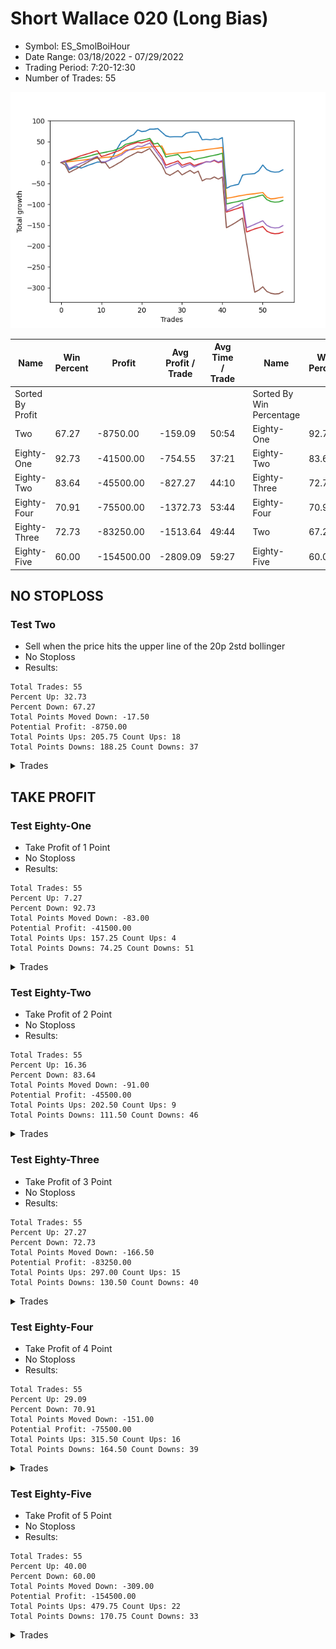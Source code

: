 # Short Wallace 020 (Long Bias)
- Symbol: ES_SmolBoiHour
- Date Range: 03/18/2022 - 07/29/2022
- Trading Period: 7:20-12:30
- Number of Trades: 55

![Plot](ShortWallace020ES_SmolBoiHour(LongBias).png)

| Name | Win Percent | Profit | Avg Profit / Trade | Avg Time / Trade |      | Name | Win Percent | Profit | Avg Profit / Trade | Avg Time / Trade |
| ---- | ----------- | ------ | ------------------ | ---------------- | ---- | ---- | ----------- | ------ | ------------------ | ---------------- |
| Sorted By <br> Profit | | | | | | Sorted By <br> Win Percentage ||||
| Two | 67.27 | -8750.00 | -159.09 | 50:54 |     | Eighty-One | 92.73 | -41500.00 | -754.55 | 37:21 |
| Eighty-One | 92.73 | -41500.00 | -754.55 | 37:21 |     | Eighty-Two | 83.64 | -45500.00 | -827.27 | 44:10 |
| Eighty-Two | 83.64 | -45500.00 | -827.27 | 44:10 |     | Eighty-Three | 72.73 | -83250.00 | -1513.64 | 49:44 |
| Eighty-Four | 70.91 | -75500.00 | -1372.73 | 53:44 |     | Eighty-Four | 70.91 | -75500.00 | -1372.73 | 53:44 |
| Eighty-Three | 72.73 | -83250.00 | -1513.64 | 49:44 |     | Two | 67.27 | -8750.00 | -159.09 | 50:54 |
| Eighty-Five | 60.00 | -154500.00 | -2809.09 | 59:27 |     | Eighty-Five | 60.00 | -154500.00 | -2809.09 | 59:27 |

## NO STOPLOSS

### Test Two
* Sell when the price hits the upper line of the 20p 2std bollinger
* No Stoploss
* Results:
```
Total Trades: 55
Percent Up: 32.73
Percent Down: 67.27
Total Points Moved Down: -17.50
Potential Profit: -8750.00
Total Points Ups: 205.75 Count Ups: 18
Total Points Downs: 188.25 Count Downs: 37
```

<details><summary>Trades</summary>

<code>In: 2022-03-18 10:59:00		Out: 2022-03-18 10:59:10		Total Position Time: 00:10		Total Move Down: 0.75		Total to Date: 0.75</code> <br />
<code>In: 2022-03-18 11:42:00		Out: 2022-03-18 12:41:55		Total Position Time: 59:55		Total Move Down: -18.50		Total to Date: -17.75</code> <br />
<code>In: 2022-03-21 08:59:00		Out: 2022-03-21 09:05:45		Total Position Time: 06:45		Total Move Down: 5.25		Total to Date: -12.50</code> <br />
<code>In: 2022-03-22 10:10:00		Out: 2022-03-22 10:20:20		Total Position Time: 10:20		Total Move Down: 2.50		Total to Date: -10.00</code> <br />
<code>In: 2022-03-25 07:26:00		Out: 2022-03-25 07:54:10		Total Position Time: 28:10		Total Move Down: -3.50		Total to Date: -13.50</code> <br />
<code>In: 2022-04-04 11:01:00		Out: 2022-04-04 11:07:15		Total Position Time: 06:15		Total Move Down: 4.00		Total to Date: -9.50</code> <br />
<code>In: 2022-04-08 09:06:00		Out: 2022-04-08 09:12:40		Total Position Time: 06:40		Total Move Down: 3.75		Total to Date: -5.75</code> <br />
<code>In: 2022-04-08 09:12:00		Out: 2022-04-08 09:12:40		Total Position Time: 00:40		Total Move Down: 3.00		Total to Date: -2.75</code> <br />
<code>In: 2022-04-13 10:25:00		Out: 2022-04-13 10:26:55		Total Position Time: 01:55		Total Move Down: 3.75		Total to Date: 1.00</code> <br />
<code>In: 2022-04-13 11:46:00		Out: 2022-04-13 12:01:40		Total Position Time: 15:40		Total Move Down: -0.00		Total to Date: 1.00</code> <br />
<code>In: 2022-04-19 08:31:00		Out: 2022-04-19 09:01:25		Total Position Time: 30:25		Total Move Down: 0.50		Total to Date: 1.50</code> <br />
<code>In: 2022-04-28 11:13:00		Out: 2022-04-28 11:15:40		Total Position Time: 02:40		Total Move Down: 3.75		Total to Date: 5.25</code> <br />
<code>In: 2022-04-28 12:26:00		Out: 2022-04-28 12:33:50		Total Position Time: 07:50		Total Move Down: 11.75		Total to Date: 17.00</code> <br />
<code>In: 2022-05-04 11:03:00		Out: 2022-05-04 11:07:40		Total Position Time: 04:40		Total Move Down: 17.25		Total to Date: 34.25</code> <br />
<code>In: 2022-05-04 11:07:00		Out: 2022-05-04 11:07:40		Total Position Time: 00:40		Total Move Down: 16.00		Total to Date: 50.25</code> <br />
<code>In: 2022-05-06 09:37:00		Out: 2022-05-06 09:51:50		Total Position Time: 14:50		Total Move Down: 3.50		Total to Date: 53.75</code> <br />
<code>In: 2022-05-16 09:05:00		Out: 2022-05-16 09:11:35		Total Position Time: 06:35		Total Move Down: 8.00		Total to Date: 61.75</code> <br />
<code>In: 2022-05-17 09:48:00		Out: 2022-05-17 10:01:10		Total Position Time: 13:10		Total Move Down: 5.00		Total to Date: 66.75</code> <br />
<code>In: 2022-05-17 11:11:00		Out: 2022-05-17 11:13:15		Total Position Time: 02:15		Total Move Down: 11.25		Total to Date: 78.00</code> <br />
<code>In: 2022-05-23 11:01:00		Out: 2022-05-23 11:29:05		Total Position Time: 28:05		Total Move Down: -4.00		Total to Date: 74.00</code> <br />
<code>In: 2022-05-26 08:06:00		Out: 2022-05-26 08:26:30		Total Position Time: 20:30		Total Move Down: 1.00		Total to Date: 75.00</code> <br />
<code>In: 2022-05-26 11:26:00		Out: 2022-05-26 11:33:15		Total Position Time: 07:15		Total Move Down: 4.75		Total to Date: 79.75</code> <br />
<code>In: 2022-05-27 11:18:00		Out: 2022-05-27 11:42:00		Total Position Time: 24:00		Total Move Down: -0.00		Total to Date: 79.75</code> <br />
<code>In: 2022-05-27 11:40:00		Out: 2022-05-27 11:42:00		Total Position Time: 02:00		Total Move Down: 1.25		Total to Date: 81.00</code> <br />
<code>In: 2022-05-27 11:54:00		Out: 2022-05-27 12:36:55		Total Position Time: 42:55		Total Move Down: -8.75		Total to Date: 72.25</code> <br />
<code>In: 2022-06-02 08:06:00		Out: 2022-06-02 08:30:55		Total Position Time: 24:55		Total Move Down: -8.50		Total to Date: 63.75</code> <br />
<code>In: 2022-06-02 10:52:00		Out: 2022-06-02 11:25:40		Total Position Time: 33:40		Total Move Down: -2.50		Total to Date: 61.25</code> <br />
<code>In: 2022-06-02 11:08:00		Out: 2022-06-02 11:25:40		Total Position Time: 17:40		Total Move Down: 0.50		Total to Date: 61.75</code> <br />
<code>In: 2022-06-02 11:50:00		Out: 2022-06-02 11:50:10		Total Position Time: 00:10		Total Move Down: -0.00		Total to Date: 61.75</code> <br />
<code>In: 2022-06-02 12:27:00		Out: 2022-06-02 12:27:10		Total Position Time: 00:10		Total Move Down: -0.25		Total to Date: 61.50</code> <br />
<code>In: 2022-06-22 08:35:00		Out: 2022-06-22 08:43:55		Total Position Time: 08:55		Total Move Down: 8.25		Total to Date: 69.75</code> <br />
<code>In: 2022-06-24 10:05:00		Out: 2022-06-24 10:19:55		Total Position Time: 14:55		Total Move Down: 2.50		Total to Date: 72.25</code> <br />
<code>In: 2022-06-24 12:18:00		Out: 2022-06-24 12:34:25		Total Position Time: 16:25		Total Move Down: 0.50		Total to Date: 72.75</code> <br />
<code>In: 2022-06-30 08:30:00		Out: 2022-06-30 09:06:15		Total Position Time: 36:15		Total Move Down: -0.50		Total to Date: 72.25</code> <br />
<code>In: 2022-07-05 11:06:00		Out: 2022-07-05 12:01:15		Total Position Time: 55:15		Total Move Down: -18.00		Total to Date: 54.25</code> <br />
<code>In: 2022-07-07 07:56:00		Out: 2022-07-07 08:21:00		Total Position Time: 25:00		Total Move Down: 1.25		Total to Date: 55.50</code> <br />
<code>In: 2022-07-07 09:08:00		Out: 2022-07-07 09:48:20		Total Position Time: 40:20		Total Move Down: -1.25		Total to Date: 54.25</code> <br />
<code>In: 2022-07-07 09:37:00		Out: 2022-07-07 09:48:20		Total Position Time: 11:20		Total Move Down: 2.00		Total to Date: 56.25</code> <br />
<code>In: 2022-07-07 11:05:00		Out: 2022-07-07 11:35:00		Total Position Time: 30:00		Total Move Down: -1.25		Total to Date: 55.00</code> <br />
<code>In: 2022-07-07 12:18:00		Out: 2022-07-07 12:28:30		Total Position Time: 10:30		Total Move Down: 4.50		Total to Date: 59.50</code> <br />
<code>In: 2022-07-14 11:08:00		Out: 2022-07-18 09:18:00		Total Position Time: 1330:00		Total Move Down: -121.50		Total to Date: -62.00</code> <br />
<code>In: 2022-07-27 08:05:00		Out: 2022-07-27 11:07:00		Total Position Time: 182:00		Total Move Down: 5.25		Total to Date: -56.75</code> <br />
<code>In: 2022-07-27 09:00:00		Out: 2022-07-27 09:48:00		Total Position Time: 48:00		Total Move Down: 2.50		Total to Date: -54.25</code> <br />
<code>In: 2022-07-27 09:28:00		Out: 2022-07-27 09:41:00		Total Position Time: 13:00		Total Move Down: 2.00		Total to Date: -52.25</code> <br />
<code>In: 2022-07-27 12:31:00		Out: 2022-07-27 13:08:00		Total Position Time: 37:00		Total Move Down: 22.00		Total to Date: -30.25</code> <br />
<code>In: 2022-07-28 11:51:00		Out: 2022-07-28 12:39:00		Total Position Time: 48:00		Total Move Down: 2.00		Total to Date: -28.25</code> <br />
<code>In: 2022-07-28 11:58:00		Out: 2022-07-28 12:17:00		Total Position Time: 19:00		Total Move Down: 0.75		Total to Date: -27.50</code> <br />
<code>In: 2022-07-28 12:01:00		Out: 2022-07-28 12:17:00		Total Position Time: 16:00		Total Move Down: 1.00		Total to Date: -26.50</code> <br />
<code>In: 2022-07-28 12:08:00		Out: 2022-07-28 12:39:00		Total Position Time: 31:00		Total Move Down: 6.75		Total to Date: -19.75</code> <br />
<code>In: 2022-07-29 07:30:00		Out: 2022-07-29 08:03:00		Total Position Time: 33:00		Total Move Down: 13.75		Total to Date: -6.00</code> <br />
<code>In: 2022-07-29 10:52:00		Out: 2022-07-29 12:59:00		Total Position Time: 127:00		Total Move Down: -11.00		Total to Date: -17.00</code> <br />
<code>In: 2022-07-29 11:31:00		Out: 2022-07-29 12:59:00		Total Position Time: 88:00		Total Move Down: -4.50		Total to Date: -21.50</code> <br />
<code>In: 2022-07-29 11:40:00		Out: 2022-07-29 12:59:00		Total Position Time: 79:00		Total Move Down: -1.75		Total to Date: -23.25</code> <br />
<code>In: 2022-07-29 12:06:00		Out: 2022-07-29 12:59:00		Total Position Time: 53:00		Total Move Down: 0.75		Total to Date: -22.50</code> <br />
<code>In: 2022-07-29 12:31:00		Out: 2022-07-29 12:57:00		Total Position Time: 26:00		Total Move Down: 5.00		Total to Date: -17.50</code> <br />


</details>

## TAKE PROFIT

### Test Eighty-One
* Take Profit of 1 Point
* No Stoploss
* Results:
```
Total Trades: 55
Percent Up: 7.27
Percent Down: 92.73
Total Points Moved Down: -83.00
Potential Profit: -41500.00
Total Points Ups: 157.25 Count Ups: 4
Total Points Downs: 74.25 Count Downs: 51
```

<details><summary>Trades</summary>

<code>In: 2022-03-18 10:59:00		Out: 2022-03-18 11:06:40		Total Position Time: 07:40		Total Move Down: 0.75		Total to Date: 0.75</code> <br />
<code>In: 2022-03-18 11:42:00		Out: 2022-03-18 11:42:15		Total Position Time: 00:15		Total Move Down: 1.25		Total to Date: 2.00</code> <br />
<code>In: 2022-03-21 08:59:00		Out: 2022-03-21 09:00:50		Total Position Time: 01:50		Total Move Down: 1.00		Total to Date: 3.00</code> <br />
<code>In: 2022-03-22 10:10:00		Out: 2022-03-22 10:10:55		Total Position Time: 00:55		Total Move Down: 1.25		Total to Date: 4.25</code> <br />
<code>In: 2022-03-25 07:26:00		Out: 2022-03-25 07:26:10		Total Position Time: 00:10		Total Move Down: 1.00		Total to Date: 5.25</code> <br />
<code>In: 2022-04-04 11:01:00		Out: 2022-04-04 11:02:40		Total Position Time: 01:40		Total Move Down: 1.25		Total to Date: 6.50</code> <br />
<code>In: 2022-04-08 09:06:00		Out: 2022-04-08 09:06:10		Total Position Time: 00:10		Total Move Down: 1.25		Total to Date: 7.75</code> <br />
<code>In: 2022-04-08 09:12:00		Out: 2022-04-08 09:12:25		Total Position Time: 00:25		Total Move Down: 1.00		Total to Date: 8.75</code> <br />
<code>In: 2022-04-13 10:25:00		Out: 2022-04-13 10:25:20		Total Position Time: 00:20		Total Move Down: 1.25		Total to Date: 10.00</code> <br />
<code>In: 2022-04-13 11:46:00		Out: 2022-04-13 12:02:00		Total Position Time: 16:00		Total Move Down: 1.25		Total to Date: 11.25</code> <br />
<code>In: 2022-04-19 08:31:00		Out: 2022-04-19 08:32:20		Total Position Time: 01:20		Total Move Down: 1.00		Total to Date: 12.25</code> <br />
<code>In: 2022-04-28 11:13:00		Out: 2022-04-28 11:13:50		Total Position Time: 00:50		Total Move Down: 0.75		Total to Date: 13.00</code> <br />
<code>In: 2022-04-28 12:26:00		Out: 2022-04-28 12:26:30		Total Position Time: 00:30		Total Move Down: 1.25		Total to Date: 14.25</code> <br />
<code>In: 2022-05-04 11:03:00		Out: 2022-05-04 11:03:10		Total Position Time: 00:10		Total Move Down: 3.25		Total to Date: 17.50</code> <br />
<code>In: 2022-05-04 11:07:00		Out: 2022-05-04 11:07:10		Total Position Time: 00:10		Total Move Down: 4.25		Total to Date: 21.75</code> <br />
<code>In: 2022-05-06 09:37:00		Out: 2022-05-06 09:37:10		Total Position Time: 00:10		Total Move Down: 7.50		Total to Date: 29.25</code> <br />
<code>In: 2022-05-16 09:05:00		Out: 2022-05-16 09:05:15		Total Position Time: 00:15		Total Move Down: 1.00		Total to Date: 30.25</code> <br />
<code>In: 2022-05-17 09:48:00		Out: 2022-05-17 09:48:10		Total Position Time: 00:10		Total Move Down: 1.00		Total to Date: 31.25</code> <br />
<code>In: 2022-05-17 11:11:00		Out: 2022-05-17 11:11:35		Total Position Time: 00:35		Total Move Down: 1.50		Total to Date: 32.75</code> <br />
<code>In: 2022-05-23 11:01:00		Out: 2022-05-23 11:02:05		Total Position Time: 01:05		Total Move Down: 1.75		Total to Date: 34.50</code> <br />
<code>In: 2022-05-26 08:06:00		Out: 2022-05-26 08:12:50		Total Position Time: 06:50		Total Move Down: 1.50		Total to Date: 36.00</code> <br />
<code>In: 2022-05-26 11:26:00		Out: 2022-05-26 11:26:15		Total Position Time: 00:15		Total Move Down: 1.00		Total to Date: 37.00</code> <br />
<code>In: 2022-05-27 11:18:00		Out: 2022-05-27 11:42:05		Total Position Time: 24:05		Total Move Down: 0.75		Total to Date: 37.75</code> <br />
<code>In: 2022-05-27 11:40:00		Out: 2022-05-27 11:41:30		Total Position Time: 01:30		Total Move Down: 1.00		Total to Date: 38.75</code> <br />
<code>In: 2022-05-27 11:54:00		Out: 2022-05-27 11:54:15		Total Position Time: 00:15		Total Move Down: 0.75		Total to Date: 39.50</code> <br />
<code>In: 2022-06-02 08:06:00		Out: 2022-06-02 09:05:55		Total Position Time: 59:55		Total Move Down: -20.25		Total to Date: 19.25</code> <br />
<code>In: 2022-06-02 10:52:00		Out: 2022-06-02 10:52:15		Total Position Time: 00:15		Total Move Down: 1.25		Total to Date: 20.50</code> <br />
<code>In: 2022-06-02 11:08:00		Out: 2022-06-02 11:12:05		Total Position Time: 04:05		Total Move Down: 1.25		Total to Date: 21.75</code> <br />
<code>In: 2022-06-02 11:50:00		Out: 2022-06-02 11:50:15		Total Position Time: 00:15		Total Move Down: 1.00		Total to Date: 22.75</code> <br />
<code>In: 2022-06-02 12:27:00		Out: 2022-06-02 12:29:15		Total Position Time: 02:15		Total Move Down: 0.75		Total to Date: 23.50</code> <br />
<code>In: 2022-06-22 08:35:00		Out: 2022-06-22 08:40:30		Total Position Time: 05:30		Total Move Down: 0.75		Total to Date: 24.25</code> <br />
<code>In: 2022-06-24 10:05:00		Out: 2022-06-24 10:05:25		Total Position Time: 00:25		Total Move Down: 1.50		Total to Date: 25.75</code> <br />
<code>In: 2022-06-24 12:18:00		Out: 2022-06-24 12:35:10		Total Position Time: 17:10		Total Move Down: 1.25		Total to Date: 27.00</code> <br />
<code>In: 2022-06-30 08:30:00		Out: 2022-06-30 08:31:35		Total Position Time: 01:35		Total Move Down: 1.25		Total to Date: 28.25</code> <br />
<code>In: 2022-07-05 11:06:00		Out: 2022-07-05 11:06:10		Total Position Time: 00:10		Total Move Down: 1.00		Total to Date: 29.25</code> <br />
<code>In: 2022-07-07 07:56:00		Out: 2022-07-07 07:57:10		Total Position Time: 01:10		Total Move Down: 1.50		Total to Date: 30.75</code> <br />
<code>In: 2022-07-07 09:08:00		Out: 2022-07-07 09:08:10		Total Position Time: 00:10		Total Move Down: 1.25		Total to Date: 32.00</code> <br />
<code>In: 2022-07-07 09:37:00		Out: 2022-07-07 09:37:25		Total Position Time: 00:25		Total Move Down: 1.25		Total to Date: 33.25</code> <br />
<code>In: 2022-07-07 11:05:00		Out: 2022-07-07 11:36:10		Total Position Time: 31:10		Total Move Down: 1.25		Total to Date: 34.50</code> <br />
<code>In: 2022-07-07 12:18:00		Out: 2022-07-07 12:24:15		Total Position Time: 06:15		Total Move Down: 1.25		Total to Date: 35.75</code> <br />
<code>In: 2022-07-14 11:08:00		Out: 2022-07-18 09:18:00		Total Position Time: 1330:00		Total Move Down: -121.50		Total to Date: -85.75</code> <br />
<code>In: 2022-07-27 08:05:00		Out: 2022-07-27 08:18:00		Total Position Time: 13:00		Total Move Down: 1.50		Total to Date: -84.25</code> <br />
<code>In: 2022-07-27 09:00:00		Out: 2022-07-27 09:40:00		Total Position Time: 40:00		Total Move Down: 2.00		Total to Date: -82.25</code> <br />
<code>In: 2022-07-27 09:28:00		Out: 2022-07-27 09:41:00		Total Position Time: 13:00		Total Move Down: 2.00		Total to Date: -80.25</code> <br />
<code>In: 2022-07-27 12:31:00		Out: 2022-07-27 12:46:00		Total Position Time: 15:00		Total Move Down: 1.50		Total to Date: -78.75</code> <br />
<code>In: 2022-07-28 11:51:00		Out: 2022-07-28 12:39:00		Total Position Time: 48:00		Total Move Down: 2.00		Total to Date: -76.75</code> <br />
<code>In: 2022-07-28 11:58:00		Out: 2022-07-28 12:37:00		Total Position Time: 39:00		Total Move Down: 1.00		Total to Date: -75.75</code> <br />
<code>In: 2022-07-28 12:01:00		Out: 2022-07-28 12:17:00		Total Position Time: 16:00		Total Move Down: 1.00		Total to Date: -74.75</code> <br />
<code>In: 2022-07-28 12:08:00		Out: 2022-07-28 12:23:00		Total Position Time: 15:00		Total Move Down: 1.50		Total to Date: -73.25</code> <br />
<code>In: 2022-07-29 07:30:00		Out: 2022-07-29 07:50:00		Total Position Time: 20:00		Total Move Down: 1.50		Total to Date: -71.75</code> <br />
<code>In: 2022-07-29 10:52:00		Out: 2022-07-29 12:59:00		Total Position Time: 127:00		Total Move Down: -11.00		Total to Date: -82.75</code> <br />
<code>In: 2022-07-29 11:31:00		Out: 2022-07-29 12:59:00		Total Position Time: 88:00		Total Move Down: -4.50		Total to Date: -87.25</code> <br />
<code>In: 2022-07-29 11:40:00		Out: 2022-07-29 11:58:00		Total Position Time: 18:00		Total Move Down: 1.00		Total to Date: -86.25</code> <br />
<code>In: 2022-07-29 12:06:00		Out: 2022-07-29 12:57:00		Total Position Time: 51:00		Total Move Down: 1.75		Total to Date: -84.50</code> <br />
<code>In: 2022-07-29 12:31:00		Out: 2022-07-29 12:54:00		Total Position Time: 23:00		Total Move Down: 1.50		Total to Date: -83.00</code> <br />


</details>

### Test Eighty-Two
* Take Profit of 2 Point
* No Stoploss
* Results:
```
Total Trades: 55
Percent Up: 16.36
Percent Down: 83.64
Total Points Moved Down: -91.00
Potential Profit: -45500.00
Total Points Ups: 202.50 Count Ups: 9
Total Points Downs: 111.50 Count Downs: 46
```

<details><summary>Trades</summary>

<code>In: 2022-03-18 10:59:00		Out: 2022-03-18 11:07:30		Total Position Time: 08:30		Total Move Down: 2.25		Total to Date: 2.25</code> <br />
<code>In: 2022-03-18 11:42:00		Out: 2022-03-18 11:42:25		Total Position Time: 00:25		Total Move Down: 2.25		Total to Date: 4.50</code> <br />
<code>In: 2022-03-21 08:59:00		Out: 2022-03-21 09:00:55		Total Position Time: 01:55		Total Move Down: 2.75		Total to Date: 7.25</code> <br />
<code>In: 2022-03-22 10:10:00		Out: 2022-03-22 10:20:15		Total Position Time: 10:15		Total Move Down: 1.75		Total to Date: 9.00</code> <br />
<code>In: 2022-03-25 07:26:00		Out: 2022-03-25 08:01:30		Total Position Time: 35:30		Total Move Down: 1.75		Total to Date: 10.75</code> <br />
<code>In: 2022-04-04 11:01:00		Out: 2022-04-04 11:06:50		Total Position Time: 05:50		Total Move Down: 2.00		Total to Date: 12.75</code> <br />
<code>In: 2022-04-08 09:06:00		Out: 2022-04-08 09:07:50		Total Position Time: 01:50		Total Move Down: 2.50		Total to Date: 15.25</code> <br />
<code>In: 2022-04-08 09:12:00		Out: 2022-04-08 09:12:40		Total Position Time: 00:40		Total Move Down: 3.00		Total to Date: 18.25</code> <br />
<code>In: 2022-04-13 10:25:00		Out: 2022-04-13 10:25:45		Total Position Time: 00:45		Total Move Down: 2.25		Total to Date: 20.50</code> <br />
<code>In: 2022-04-13 11:46:00		Out: 2022-04-13 12:02:20		Total Position Time: 16:20		Total Move Down: 2.25		Total to Date: 22.75</code> <br />
<code>In: 2022-04-19 08:31:00		Out: 2022-04-19 08:33:20		Total Position Time: 02:20		Total Move Down: 1.75		Total to Date: 24.50</code> <br />
<code>In: 2022-04-28 11:13:00		Out: 2022-04-28 11:14:30		Total Position Time: 01:30		Total Move Down: 2.00		Total to Date: 26.50</code> <br />
<code>In: 2022-04-28 12:26:00		Out: 2022-04-28 12:26:35		Total Position Time: 00:35		Total Move Down: 2.00		Total to Date: 28.50</code> <br />
<code>In: 2022-05-04 11:03:00		Out: 2022-05-04 11:03:10		Total Position Time: 00:10		Total Move Down: 3.25		Total to Date: 31.75</code> <br />
<code>In: 2022-05-04 11:07:00		Out: 2022-05-04 11:07:10		Total Position Time: 00:10		Total Move Down: 4.25		Total to Date: 36.00</code> <br />
<code>In: 2022-05-06 09:37:00		Out: 2022-05-06 09:37:10		Total Position Time: 00:10		Total Move Down: 7.50		Total to Date: 43.50</code> <br />
<code>In: 2022-05-16 09:05:00		Out: 2022-05-16 09:05:20		Total Position Time: 00:20		Total Move Down: 2.25		Total to Date: 45.75</code> <br />
<code>In: 2022-05-17 09:48:00		Out: 2022-05-17 09:51:15		Total Position Time: 03:15		Total Move Down: 2.25		Total to Date: 48.00</code> <br />
<code>In: 2022-05-17 11:11:00		Out: 2022-05-17 11:11:45		Total Position Time: 00:45		Total Move Down: 3.00		Total to Date: 51.00</code> <br />
<code>In: 2022-05-23 11:01:00		Out: 2022-05-23 11:58:20		Total Position Time: 57:20		Total Move Down: 2.00		Total to Date: 53.00</code> <br />
<code>In: 2022-05-26 08:06:00		Out: 2022-05-26 08:27:55		Total Position Time: 21:55		Total Move Down: 2.00		Total to Date: 55.00</code> <br />
<code>In: 2022-05-26 11:26:00		Out: 2022-05-26 11:29:30		Total Position Time: 03:30		Total Move Down: 2.50		Total to Date: 57.50</code> <br />
<code>In: 2022-05-27 11:18:00		Out: 2022-05-27 12:17:55		Total Position Time: 59:55		Total Move Down: -13.25		Total to Date: 44.25</code> <br />
<code>In: 2022-05-27 11:40:00		Out: 2022-05-27 11:42:05		Total Position Time: 02:05		Total Move Down: 2.00		Total to Date: 46.25</code> <br />
<code>In: 2022-05-27 11:54:00		Out: 2022-05-27 12:46:00		Total Position Time: 52:00		Total Move Down: -13.00		Total to Date: 33.25</code> <br />
<code>In: 2022-06-02 08:06:00		Out: 2022-06-02 09:05:55		Total Position Time: 59:55		Total Move Down: -20.25		Total to Date: 13.00</code> <br />
<code>In: 2022-06-02 10:52:00		Out: 2022-06-02 10:54:20		Total Position Time: 02:20		Total Move Down: 2.50		Total to Date: 15.50</code> <br />
<code>In: 2022-06-02 11:08:00		Out: 2022-06-02 11:12:15		Total Position Time: 04:15		Total Move Down: 1.75		Total to Date: 17.25</code> <br />
<code>In: 2022-06-02 11:50:00		Out: 2022-06-02 11:50:30		Total Position Time: 00:30		Total Move Down: 2.00		Total to Date: 19.25</code> <br />
<code>In: 2022-06-02 12:27:00		Out: 2022-06-02 12:46:00		Total Position Time: 19:00		Total Move Down: -10.50		Total to Date: 8.75</code> <br />
<code>In: 2022-06-22 08:35:00		Out: 2022-06-22 08:40:55		Total Position Time: 05:55		Total Move Down: 2.75		Total to Date: 11.50</code> <br />
<code>In: 2022-06-24 10:05:00		Out: 2022-06-24 10:06:15		Total Position Time: 01:15		Total Move Down: 1.75		Total to Date: 13.25</code> <br />
<code>In: 2022-06-24 12:18:00		Out: 2022-06-24 12:46:00		Total Position Time: 28:00		Total Move Down: -6.75		Total to Date: 6.50</code> <br />
<code>In: 2022-06-30 08:30:00		Out: 2022-06-30 08:32:00		Total Position Time: 02:00		Total Move Down: 2.50		Total to Date: 9.00</code> <br />
<code>In: 2022-07-05 11:06:00		Out: 2022-07-05 11:06:45		Total Position Time: 00:45		Total Move Down: 2.00		Total to Date: 11.00</code> <br />
<code>In: 2022-07-07 07:56:00		Out: 2022-07-07 07:58:25		Total Position Time: 02:25		Total Move Down: 2.00		Total to Date: 13.00</code> <br />
<code>In: 2022-07-07 09:08:00		Out: 2022-07-07 09:13:40		Total Position Time: 05:40		Total Move Down: 2.25		Total to Date: 15.25</code> <br />
<code>In: 2022-07-07 09:37:00		Out: 2022-07-07 09:44:40		Total Position Time: 07:40		Total Move Down: 2.00		Total to Date: 17.25</code> <br />
<code>In: 2022-07-07 11:05:00		Out: 2022-07-07 11:37:00		Total Position Time: 32:00		Total Move Down: 2.00		Total to Date: 19.25</code> <br />
<code>In: 2022-07-07 12:18:00		Out: 2022-07-07 12:25:05		Total Position Time: 07:05		Total Move Down: 3.00		Total to Date: 22.25</code> <br />
<code>In: 2022-07-14 11:08:00		Out: 2022-07-18 09:18:00		Total Position Time: 1330:00		Total Move Down: -121.50		Total to Date: -99.25</code> <br />
<code>In: 2022-07-27 08:05:00		Out: 2022-07-27 08:20:00		Total Position Time: 15:00		Total Move Down: 2.25		Total to Date: -97.00</code> <br />
<code>In: 2022-07-27 09:00:00		Out: 2022-07-27 09:40:00		Total Position Time: 40:00		Total Move Down: 2.00		Total to Date: -95.00</code> <br />
<code>In: 2022-07-27 09:28:00		Out: 2022-07-27 09:41:00		Total Position Time: 13:00		Total Move Down: 2.00		Total to Date: -93.00</code> <br />
<code>In: 2022-07-27 12:31:00		Out: 2022-07-27 12:49:00		Total Position Time: 18:00		Total Move Down: 2.50		Total to Date: -90.50</code> <br />
<code>In: 2022-07-28 11:51:00		Out: 2022-07-28 12:39:00		Total Position Time: 48:00		Total Move Down: 2.00		Total to Date: -88.50</code> <br />
<code>In: 2022-07-28 11:58:00		Out: 2022-07-28 12:39:00		Total Position Time: 41:00		Total Move Down: 3.50		Total to Date: -85.00</code> <br />
<code>In: 2022-07-28 12:01:00		Out: 2022-07-28 12:38:00		Total Position Time: 37:00		Total Move Down: 2.00		Total to Date: -83.00</code> <br />
<code>In: 2022-07-28 12:08:00		Out: 2022-07-28 12:36:00		Total Position Time: 28:00		Total Move Down: 2.75		Total to Date: -80.25</code> <br />
<code>In: 2022-07-29 07:30:00		Out: 2022-07-29 07:51:00		Total Position Time: 21:00		Total Move Down: 2.50		Total to Date: -77.75</code> <br />
<code>In: 2022-07-29 10:52:00		Out: 2022-07-29 12:59:00		Total Position Time: 127:00		Total Move Down: -11.00		Total to Date: -88.75</code> <br />
<code>In: 2022-07-29 11:31:00		Out: 2022-07-29 12:59:00		Total Position Time: 88:00		Total Move Down: -4.50		Total to Date: -93.25</code> <br />
<code>In: 2022-07-29 11:40:00		Out: 2022-07-29 12:59:00		Total Position Time: 79:00		Total Move Down: -1.75		Total to Date: -95.00</code> <br />
<code>In: 2022-07-29 12:06:00		Out: 2022-07-29 12:59:00		Total Position Time: 53:00		Total Move Down: 0.75		Total to Date: -94.25</code> <br />
<code>In: 2022-07-29 12:31:00		Out: 2022-07-29 12:56:00		Total Position Time: 25:00		Total Move Down: 3.25		Total to Date: -91.00</code> <br />


</details>

### Test Eighty-Three
* Take Profit of 3 Point
* No Stoploss
* Results:
```
Total Trades: 55
Percent Up: 27.27
Percent Down: 72.73
Total Points Moved Down: -166.50
Potential Profit: -83250.00
Total Points Ups: 297.00 Count Ups: 15
Total Points Downs: 130.50 Count Downs: 40
```

<details><summary>Trades</summary>

<code>In: 2022-03-18 10:59:00		Out: 2022-03-18 11:08:35		Total Position Time: 09:35		Total Move Down: 3.25		Total to Date: 3.25</code> <br />
<code>In: 2022-03-18 11:42:00		Out: 2022-03-18 11:42:50		Total Position Time: 00:50		Total Move Down: 2.50		Total to Date: 5.75</code> <br />
<code>In: 2022-03-21 08:59:00		Out: 2022-03-21 09:01:00		Total Position Time: 02:00		Total Move Down: 3.25		Total to Date: 9.00</code> <br />
<code>In: 2022-03-22 10:10:00		Out: 2022-03-22 10:20:25		Total Position Time: 10:25		Total Move Down: 3.50		Total to Date: 12.50</code> <br />
<code>In: 2022-03-25 07:26:00		Out: 2022-03-25 08:01:45		Total Position Time: 35:45		Total Move Down: 3.75		Total to Date: 16.25</code> <br />
<code>In: 2022-04-04 11:01:00		Out: 2022-04-04 11:07:05		Total Position Time: 06:05		Total Move Down: 2.75		Total to Date: 19.00</code> <br />
<code>In: 2022-04-08 09:06:00		Out: 2022-04-08 09:08:05		Total Position Time: 02:05		Total Move Down: 3.00		Total to Date: 22.00</code> <br />
<code>In: 2022-04-08 09:12:00		Out: 2022-04-08 09:13:05		Total Position Time: 01:05		Total Move Down: 3.25		Total to Date: 25.25</code> <br />
<code>In: 2022-04-13 10:25:00		Out: 2022-04-13 10:26:00		Total Position Time: 01:00		Total Move Down: 3.00		Total to Date: 28.25</code> <br />
<code>In: 2022-04-13 11:46:00		Out: 2022-04-13 12:45:55		Total Position Time: 59:55		Total Move Down: -14.00		Total to Date: 14.25</code> <br />
<code>In: 2022-04-19 08:31:00		Out: 2022-04-19 08:34:15		Total Position Time: 03:15		Total Move Down: 2.75		Total to Date: 17.00</code> <br />
<code>In: 2022-04-28 11:13:00		Out: 2022-04-28 11:15:35		Total Position Time: 02:35		Total Move Down: 3.25		Total to Date: 20.25</code> <br />
<code>In: 2022-04-28 12:26:00		Out: 2022-04-28 12:26:50		Total Position Time: 00:50		Total Move Down: 3.50		Total to Date: 23.75</code> <br />
<code>In: 2022-05-04 11:03:00		Out: 2022-05-04 11:03:10		Total Position Time: 00:10		Total Move Down: 3.25		Total to Date: 27.00</code> <br />
<code>In: 2022-05-04 11:07:00		Out: 2022-05-04 11:07:10		Total Position Time: 00:10		Total Move Down: 4.25		Total to Date: 31.25</code> <br />
<code>In: 2022-05-06 09:37:00		Out: 2022-05-06 09:37:10		Total Position Time: 00:10		Total Move Down: 7.50		Total to Date: 38.75</code> <br />
<code>In: 2022-05-16 09:05:00		Out: 2022-05-16 09:05:45		Total Position Time: 00:45		Total Move Down: 3.50		Total to Date: 42.25</code> <br />
<code>In: 2022-05-17 09:48:00		Out: 2022-05-17 09:53:50		Total Position Time: 05:50		Total Move Down: 3.00		Total to Date: 45.25</code> <br />
<code>In: 2022-05-17 11:11:00		Out: 2022-05-17 11:11:45		Total Position Time: 00:45		Total Move Down: 3.00		Total to Date: 48.25</code> <br />
<code>In: 2022-05-23 11:01:00		Out: 2022-05-23 12:00:55		Total Position Time: 59:55		Total Move Down: -1.50		Total to Date: 46.75</code> <br />
<code>In: 2022-05-26 08:06:00		Out: 2022-05-26 08:28:25		Total Position Time: 22:25		Total Move Down: 3.25		Total to Date: 50.00</code> <br />
<code>In: 2022-05-26 11:26:00		Out: 2022-05-26 11:29:40		Total Position Time: 03:40		Total Move Down: 3.25		Total to Date: 53.25</code> <br />
<code>In: 2022-05-27 11:18:00		Out: 2022-05-27 12:17:55		Total Position Time: 59:55		Total Move Down: -13.25		Total to Date: 40.00</code> <br />
<code>In: 2022-05-27 11:40:00		Out: 2022-05-27 12:39:55		Total Position Time: 59:55		Total Move Down: -13.25		Total to Date: 26.75</code> <br />
<code>In: 2022-05-27 11:54:00		Out: 2022-05-27 12:46:00		Total Position Time: 52:00		Total Move Down: -13.00		Total to Date: 13.75</code> <br />
<code>In: 2022-06-02 08:06:00		Out: 2022-06-02 09:05:55		Total Position Time: 59:55		Total Move Down: -20.25		Total to Date: -6.50</code> <br />
<code>In: 2022-06-02 10:52:00		Out: 2022-06-02 10:55:30		Total Position Time: 03:30		Total Move Down: 3.50		Total to Date: -3.00</code> <br />
<code>In: 2022-06-02 11:08:00		Out: 2022-06-02 11:28:55		Total Position Time: 20:55		Total Move Down: 3.00		Total to Date: 0.00</code> <br />
<code>In: 2022-06-02 11:50:00		Out: 2022-06-02 11:57:05		Total Position Time: 07:05		Total Move Down: 3.75		Total to Date: 3.75</code> <br />
<code>In: 2022-06-02 12:27:00		Out: 2022-06-02 12:46:00		Total Position Time: 19:00		Total Move Down: -10.50		Total to Date: -6.75</code> <br />
<code>In: 2022-06-22 08:35:00		Out: 2022-06-22 08:41:15		Total Position Time: 06:15		Total Move Down: 3.25		Total to Date: -3.50</code> <br />
<code>In: 2022-06-24 10:05:00		Out: 2022-06-24 10:20:40		Total Position Time: 15:40		Total Move Down: 3.00		Total to Date: -0.50</code> <br />
<code>In: 2022-06-24 12:18:00		Out: 2022-06-24 12:46:00		Total Position Time: 28:00		Total Move Down: -6.75		Total to Date: -7.25</code> <br />
<code>In: 2022-06-30 08:30:00		Out: 2022-06-30 08:32:10		Total Position Time: 02:10		Total Move Down: 3.00		Total to Date: -4.25</code> <br />
<code>In: 2022-07-05 11:06:00		Out: 2022-07-05 11:09:25		Total Position Time: 03:25		Total Move Down: 3.00		Total to Date: -1.25</code> <br />
<code>In: 2022-07-07 07:56:00		Out: 2022-07-07 08:22:50		Total Position Time: 26:50		Total Move Down: 3.00		Total to Date: 1.75</code> <br />
<code>In: 2022-07-07 09:08:00		Out: 2022-07-07 10:07:55		Total Position Time: 59:55		Total Move Down: -0.50		Total to Date: 1.25</code> <br />
<code>In: 2022-07-07 09:37:00		Out: 2022-07-07 09:49:45		Total Position Time: 12:45		Total Move Down: 3.25		Total to Date: 4.50</code> <br />
<code>In: 2022-07-07 11:05:00		Out: 2022-07-07 12:04:55		Total Position Time: 59:55		Total Move Down: -5.00		Total to Date: -0.50</code> <br />
<code>In: 2022-07-07 12:18:00		Out: 2022-07-07 12:25:10		Total Position Time: 07:10		Total Move Down: 3.25		Total to Date: 2.75</code> <br />
<code>In: 2022-07-14 11:08:00		Out: 2022-07-18 09:18:00		Total Position Time: 1330:00		Total Move Down: -121.50		Total to Date: -118.75</code> <br />
<code>In: 2022-07-27 08:05:00		Out: 2022-07-27 08:22:00		Total Position Time: 17:00		Total Move Down: 3.25		Total to Date: -115.50</code> <br />
<code>In: 2022-07-27 09:00:00		Out: 2022-07-27 09:49:00		Total Position Time: 49:00		Total Move Down: 3.25		Total to Date: -112.25</code> <br />
<code>In: 2022-07-27 09:28:00		Out: 2022-07-27 09:43:00		Total Position Time: 15:00		Total Move Down: 3.00		Total to Date: -109.25</code> <br />
<code>In: 2022-07-27 12:31:00		Out: 2022-07-27 12:50:00		Total Position Time: 19:00		Total Move Down: 3.25		Total to Date: -106.00</code> <br />
<code>In: 2022-07-28 11:51:00		Out: 2022-07-29 12:59:00		Total Position Time: 68:00		Total Move Down: -60.25		Total to Date: -166.25</code> <br />
<code>In: 2022-07-28 11:58:00		Out: 2022-07-28 12:39:00		Total Position Time: 41:00		Total Move Down: 3.50		Total to Date: -162.75</code> <br />
<code>In: 2022-07-28 12:01:00		Out: 2022-07-28 12:39:00		Total Position Time: 38:00		Total Move Down: 3.75		Total to Date: -159.00</code> <br />
<code>In: 2022-07-28 12:08:00		Out: 2022-07-28 12:36:00		Total Position Time: 28:00		Total Move Down: 2.75		Total to Date: -156.25</code> <br />
<code>In: 2022-07-29 07:30:00		Out: 2022-07-29 07:55:00		Total Position Time: 25:00		Total Move Down: 3.00		Total to Date: -153.25</code> <br />
<code>In: 2022-07-29 10:52:00		Out: 2022-07-29 12:59:00		Total Position Time: 127:00		Total Move Down: -11.00		Total to Date: -164.25</code> <br />
<code>In: 2022-07-29 11:31:00		Out: 2022-07-29 12:59:00		Total Position Time: 88:00		Total Move Down: -4.50		Total to Date: -168.75</code> <br />
<code>In: 2022-07-29 11:40:00		Out: 2022-07-29 12:59:00		Total Position Time: 79:00		Total Move Down: -1.75		Total to Date: -170.50</code> <br />
<code>In: 2022-07-29 12:06:00		Out: 2022-07-29 12:59:00		Total Position Time: 53:00		Total Move Down: 0.75		Total to Date: -169.75</code> <br />
<code>In: 2022-07-29 12:31:00		Out: 2022-07-29 12:56:00		Total Position Time: 25:00		Total Move Down: 3.25		Total to Date: -166.50</code> <br />


</details>

### Test Eighty-Four
* Take Profit of 4 Point
* No Stoploss
* Results:
```
Total Trades: 55
Percent Up: 29.09
Percent Down: 70.91
Total Points Moved Down: -151.00
Potential Profit: -75500.00
Total Points Ups: 315.50 Count Ups: 16
Total Points Downs: 164.50 Count Downs: 39
```

<details><summary>Trades</summary>

<code>In: 2022-03-18 10:59:00		Out: 2022-03-18 11:10:20		Total Position Time: 11:20		Total Move Down: 4.00		Total to Date: 4.00</code> <br />
<code>In: 2022-03-18 11:42:00		Out: 2022-03-18 12:41:55		Total Position Time: 59:55		Total Move Down: -18.50		Total to Date: -14.50</code> <br />
<code>In: 2022-03-21 08:59:00		Out: 2022-03-21 09:02:30		Total Position Time: 03:30		Total Move Down: 4.25		Total to Date: -10.25</code> <br />
<code>In: 2022-03-22 10:10:00		Out: 2022-03-22 10:20:35		Total Position Time: 10:35		Total Move Down: 4.50		Total to Date: -5.75</code> <br />
<code>In: 2022-03-25 07:26:00		Out: 2022-03-25 08:02:05		Total Position Time: 36:05		Total Move Down: 4.00		Total to Date: -1.75</code> <br />
<code>In: 2022-04-04 11:01:00		Out: 2022-04-04 11:07:15		Total Position Time: 06:15		Total Move Down: 4.00		Total to Date: 2.25</code> <br />
<code>In: 2022-04-08 09:06:00		Out: 2022-04-08 09:13:15		Total Position Time: 07:15		Total Move Down: 4.25		Total to Date: 6.50</code> <br />
<code>In: 2022-04-08 09:12:00		Out: 2022-04-08 09:13:35		Total Position Time: 01:35		Total Move Down: 4.25		Total to Date: 10.75</code> <br />
<code>In: 2022-04-13 10:25:00		Out: 2022-04-13 10:28:10		Total Position Time: 03:10		Total Move Down: 4.00		Total to Date: 14.75</code> <br />
<code>In: 2022-04-13 11:46:00		Out: 2022-04-13 12:45:55		Total Position Time: 59:55		Total Move Down: -14.00		Total to Date: 0.75</code> <br />
<code>In: 2022-04-19 08:31:00		Out: 2022-04-19 09:30:55		Total Position Time: 59:55		Total Move Down: 0.75		Total to Date: 1.50</code> <br />
<code>In: 2022-04-28 11:13:00		Out: 2022-04-28 11:15:45		Total Position Time: 02:45		Total Move Down: 4.25		Total to Date: 5.75</code> <br />
<code>In: 2022-04-28 12:26:00		Out: 2022-04-28 12:29:30		Total Position Time: 03:30		Total Move Down: 4.00		Total to Date: 9.75</code> <br />
<code>In: 2022-05-04 11:03:00		Out: 2022-05-04 11:03:20		Total Position Time: 00:20		Total Move Down: 4.00		Total to Date: 13.75</code> <br />
<code>In: 2022-05-04 11:07:00		Out: 2022-05-04 11:07:10		Total Position Time: 00:10		Total Move Down: 4.25		Total to Date: 18.00</code> <br />
<code>In: 2022-05-06 09:37:00		Out: 2022-05-06 09:37:10		Total Position Time: 00:10		Total Move Down: 7.50		Total to Date: 25.50</code> <br />
<code>In: 2022-05-16 09:05:00		Out: 2022-05-16 09:06:00		Total Position Time: 01:00		Total Move Down: 5.00		Total to Date: 30.50</code> <br />
<code>In: 2022-05-17 09:48:00		Out: 2022-05-17 09:56:30		Total Position Time: 08:30		Total Move Down: 4.00		Total to Date: 34.50</code> <br />
<code>In: 2022-05-17 11:11:00		Out: 2022-05-17 11:11:50		Total Position Time: 00:50		Total Move Down: 5.00		Total to Date: 39.50</code> <br />
<code>In: 2022-05-23 11:01:00		Out: 2022-05-23 12:00:55		Total Position Time: 59:55		Total Move Down: -1.50		Total to Date: 38.00</code> <br />
<code>In: 2022-05-26 08:06:00		Out: 2022-05-26 08:33:35		Total Position Time: 27:35		Total Move Down: 4.25		Total to Date: 42.25</code> <br />
<code>In: 2022-05-26 11:26:00		Out: 2022-05-26 11:33:10		Total Position Time: 07:10		Total Move Down: 4.25		Total to Date: 46.50</code> <br />
<code>In: 2022-05-27 11:18:00		Out: 2022-05-27 12:17:55		Total Position Time: 59:55		Total Move Down: -13.25		Total to Date: 33.25</code> <br />
<code>In: 2022-05-27 11:40:00		Out: 2022-05-27 12:39:55		Total Position Time: 59:55		Total Move Down: -13.25		Total to Date: 20.00</code> <br />
<code>In: 2022-05-27 11:54:00		Out: 2022-05-27 12:46:00		Total Position Time: 52:00		Total Move Down: -13.00		Total to Date: 7.00</code> <br />
<code>In: 2022-06-02 08:06:00		Out: 2022-06-02 09:05:55		Total Position Time: 59:55		Total Move Down: -20.25		Total to Date: -13.25</code> <br />
<code>In: 2022-06-02 10:52:00		Out: 2022-06-02 10:55:35		Total Position Time: 03:35		Total Move Down: 4.25		Total to Date: -9.00</code> <br />
<code>In: 2022-06-02 11:08:00		Out: 2022-06-02 11:57:15		Total Position Time: 49:15		Total Move Down: 4.00		Total to Date: -5.00</code> <br />
<code>In: 2022-06-02 11:50:00		Out: 2022-06-02 11:57:05		Total Position Time: 07:05		Total Move Down: 3.75		Total to Date: -1.25</code> <br />
<code>In: 2022-06-02 12:27:00		Out: 2022-06-02 12:46:00		Total Position Time: 19:00		Total Move Down: -10.50		Total to Date: -11.75</code> <br />
<code>In: 2022-06-22 08:35:00		Out: 2022-06-22 08:41:25		Total Position Time: 06:25		Total Move Down: 4.00		Total to Date: -7.75</code> <br />
<code>In: 2022-06-24 10:05:00		Out: 2022-06-24 10:37:40		Total Position Time: 32:40		Total Move Down: 3.75		Total to Date: -4.00</code> <br />
<code>In: 2022-06-24 12:18:00		Out: 2022-06-24 12:46:00		Total Position Time: 28:00		Total Move Down: -6.75		Total to Date: -10.75</code> <br />
<code>In: 2022-06-30 08:30:00		Out: 2022-06-30 08:33:55		Total Position Time: 03:55		Total Move Down: 4.25		Total to Date: -6.50</code> <br />
<code>In: 2022-07-05 11:06:00		Out: 2022-07-05 11:16:35		Total Position Time: 10:35		Total Move Down: 4.00		Total to Date: -2.50</code> <br />
<code>In: 2022-07-07 07:56:00		Out: 2022-07-07 08:23:05		Total Position Time: 27:05		Total Move Down: 4.25		Total to Date: 1.75</code> <br />
<code>In: 2022-07-07 09:08:00		Out: 2022-07-07 10:07:55		Total Position Time: 59:55		Total Move Down: -0.50		Total to Date: 1.25</code> <br />
<code>In: 2022-07-07 09:37:00		Out: 2022-07-07 09:50:10		Total Position Time: 13:10		Total Move Down: 4.75		Total to Date: 6.00</code> <br />
<code>In: 2022-07-07 11:05:00		Out: 2022-07-07 12:04:55		Total Position Time: 59:55		Total Move Down: -5.00		Total to Date: 1.00</code> <br />
<code>In: 2022-07-07 12:18:00		Out: 2022-07-07 12:28:25		Total Position Time: 10:25		Total Move Down: 4.25		Total to Date: 5.25</code> <br />
<code>In: 2022-07-14 11:08:00		Out: 2022-07-18 09:18:00		Total Position Time: 1330:00		Total Move Down: -121.50		Total to Date: -116.25</code> <br />
<code>In: 2022-07-27 08:05:00		Out: 2022-07-27 08:23:00		Total Position Time: 18:00		Total Move Down: 5.25		Total to Date: -111.00</code> <br />
<code>In: 2022-07-27 09:00:00		Out: 2022-07-27 09:56:00		Total Position Time: 56:00		Total Move Down: 4.75		Total to Date: -106.25</code> <br />
<code>In: 2022-07-27 09:28:00		Out: 2022-07-27 09:47:00		Total Position Time: 19:00		Total Move Down: 4.00		Total to Date: -102.25</code> <br />
<code>In: 2022-07-27 12:31:00		Out: 2022-07-27 12:51:00		Total Position Time: 20:00		Total Move Down: 6.25		Total to Date: -96.00</code> <br />
<code>In: 2022-07-28 11:51:00		Out: 2022-07-29 12:59:00		Total Position Time: 68:00		Total Move Down: -60.25		Total to Date: -156.25</code> <br />
<code>In: 2022-07-28 11:58:00		Out: 2022-07-28 12:41:00		Total Position Time: 43:00		Total Move Down: 4.00		Total to Date: -152.25</code> <br />
<code>In: 2022-07-28 12:01:00		Out: 2022-07-28 12:41:00		Total Position Time: 40:00		Total Move Down: 4.25		Total to Date: -148.00</code> <br />
<code>In: 2022-07-28 12:08:00		Out: 2022-07-28 12:37:00		Total Position Time: 29:00		Total Move Down: 4.25		Total to Date: -143.75</code> <br />
<code>In: 2022-07-29 07:30:00		Out: 2022-07-29 07:56:00		Total Position Time: 26:00		Total Move Down: 4.25		Total to Date: -139.50</code> <br />
<code>In: 2022-07-29 10:52:00		Out: 2022-07-29 12:59:00		Total Position Time: 127:00		Total Move Down: -11.00		Total to Date: -150.50</code> <br />
<code>In: 2022-07-29 11:31:00		Out: 2022-07-29 12:59:00		Total Position Time: 88:00		Total Move Down: -4.50		Total to Date: -155.00</code> <br />
<code>In: 2022-07-29 11:40:00		Out: 2022-07-29 12:59:00		Total Position Time: 79:00		Total Move Down: -1.75		Total to Date: -156.75</code> <br />
<code>In: 2022-07-29 12:06:00		Out: 2022-07-29 12:59:00		Total Position Time: 53:00		Total Move Down: 0.75		Total to Date: -156.00</code> <br />
<code>In: 2022-07-29 12:31:00		Out: 2022-07-29 12:57:00		Total Position Time: 26:00		Total Move Down: 5.00		Total to Date: -151.00</code> <br />


</details>

### Test Eighty-Five
* Take Profit of 5 Point
* No Stoploss
* Results:
```
Total Trades: 55
Percent Up: 40.00
Percent Down: 60.00
Total Points Moved Down: -309.00
Potential Profit: -154500.00
Total Points Ups: 479.75 Count Ups: 22
Total Points Downs: 170.75 Count Downs: 33
```

<details><summary>Trades</summary>

<code>In: 2022-03-18 10:59:00		Out: 2022-03-18 11:58:55		Total Position Time: 59:55		Total Move Down: -5.75		Total to Date: -5.75</code> <br />
<code>In: 2022-03-18 11:42:00		Out: 2022-03-18 12:41:55		Total Position Time: 59:55		Total Move Down: -18.50		Total to Date: -24.25</code> <br />
<code>In: 2022-03-21 08:59:00		Out: 2022-03-21 09:05:45		Total Position Time: 06:45		Total Move Down: 5.25		Total to Date: -19.00</code> <br />
<code>In: 2022-03-22 10:10:00		Out: 2022-03-22 10:20:40		Total Position Time: 10:40		Total Move Down: 4.75		Total to Date: -14.25</code> <br />
<code>In: 2022-03-25 07:26:00		Out: 2022-03-25 08:08:15		Total Position Time: 42:15		Total Move Down: 6.25		Total to Date: -8.00</code> <br />
<code>In: 2022-04-04 11:01:00		Out: 2022-04-04 11:09:55		Total Position Time: 08:55		Total Move Down: 5.25		Total to Date: -2.75</code> <br />
<code>In: 2022-04-08 09:06:00		Out: 2022-04-08 09:13:40		Total Position Time: 07:40		Total Move Down: 5.75		Total to Date: 3.00</code> <br />
<code>In: 2022-04-08 09:12:00		Out: 2022-04-08 09:13:40		Total Position Time: 01:40		Total Move Down: 5.00		Total to Date: 8.00</code> <br />
<code>In: 2022-04-13 10:25:00		Out: 2022-04-13 10:33:10		Total Position Time: 08:10		Total Move Down: 5.00		Total to Date: 13.00</code> <br />
<code>In: 2022-04-13 11:46:00		Out: 2022-04-13 12:45:55		Total Position Time: 59:55		Total Move Down: -14.00		Total to Date: -1.00</code> <br />
<code>In: 2022-04-19 08:31:00		Out: 2022-04-19 09:30:55		Total Position Time: 59:55		Total Move Down: 0.75		Total to Date: -0.25</code> <br />
<code>In: 2022-04-28 11:13:00		Out: 2022-04-28 12:12:55		Total Position Time: 59:55		Total Move Down: -13.50		Total to Date: -13.75</code> <br />
<code>In: 2022-04-28 12:26:00		Out: 2022-04-28 12:29:45		Total Position Time: 03:45		Total Move Down: 5.00		Total to Date: -8.75</code> <br />
<code>In: 2022-05-04 11:03:00		Out: 2022-05-04 11:07:05		Total Position Time: 04:05		Total Move Down: 5.75		Total to Date: -3.00</code> <br />
<code>In: 2022-05-04 11:07:00		Out: 2022-05-04 11:07:15		Total Position Time: 00:15		Total Move Down: 5.50		Total to Date: 2.50</code> <br />
<code>In: 2022-05-06 09:37:00		Out: 2022-05-06 09:37:10		Total Position Time: 00:10		Total Move Down: 7.50		Total to Date: 10.00</code> <br />
<code>In: 2022-05-16 09:05:00		Out: 2022-05-16 09:06:00		Total Position Time: 01:00		Total Move Down: 5.00		Total to Date: 15.00</code> <br />
<code>In: 2022-05-17 09:48:00		Out: 2022-05-17 10:01:20		Total Position Time: 13:20		Total Move Down: 5.00		Total to Date: 20.00</code> <br />
<code>In: 2022-05-17 11:11:00		Out: 2022-05-17 11:11:50		Total Position Time: 00:50		Total Move Down: 5.00		Total to Date: 25.00</code> <br />
<code>In: 2022-05-23 11:01:00		Out: 2022-05-23 12:00:55		Total Position Time: 59:55		Total Move Down: -1.50		Total to Date: 23.50</code> <br />
<code>In: 2022-05-26 08:06:00		Out: 2022-05-26 08:34:50		Total Position Time: 28:50		Total Move Down: 5.00		Total to Date: 28.50</code> <br />
<code>In: 2022-05-26 11:26:00		Out: 2022-05-26 11:35:00		Total Position Time: 09:00		Total Move Down: 5.00		Total to Date: 33.50</code> <br />
<code>In: 2022-05-27 11:18:00		Out: 2022-05-27 12:17:55		Total Position Time: 59:55		Total Move Down: -13.25		Total to Date: 20.25</code> <br />
<code>In: 2022-05-27 11:40:00		Out: 2022-05-27 12:39:55		Total Position Time: 59:55		Total Move Down: -13.25		Total to Date: 7.00</code> <br />
<code>In: 2022-05-27 11:54:00		Out: 2022-05-27 12:46:00		Total Position Time: 52:00		Total Move Down: -13.00		Total to Date: -6.00</code> <br />
<code>In: 2022-06-02 08:06:00		Out: 2022-06-02 09:05:55		Total Position Time: 59:55		Total Move Down: -20.25		Total to Date: -26.25</code> <br />
<code>In: 2022-06-02 10:52:00		Out: 2022-06-02 11:51:55		Total Position Time: 59:55		Total Move Down: -4.50		Total to Date: -30.75</code> <br />
<code>In: 2022-06-02 11:08:00		Out: 2022-06-02 11:59:00		Total Position Time: 51:00		Total Move Down: 5.50		Total to Date: -25.25</code> <br />
<code>In: 2022-06-02 11:50:00		Out: 2022-06-02 11:59:00		Total Position Time: 09:00		Total Move Down: 6.00		Total to Date: -19.25</code> <br />
<code>In: 2022-06-02 12:27:00		Out: 2022-06-02 12:46:00		Total Position Time: 19:00		Total Move Down: -10.50		Total to Date: -29.75</code> <br />
<code>In: 2022-06-22 08:35:00		Out: 2022-06-22 08:42:40		Total Position Time: 07:40		Total Move Down: 5.50		Total to Date: -24.25</code> <br />
<code>In: 2022-06-24 10:05:00		Out: 2022-06-24 10:55:10		Total Position Time: 50:10		Total Move Down: 5.25		Total to Date: -19.00</code> <br />
<code>In: 2022-06-24 12:18:00		Out: 2022-06-24 12:46:00		Total Position Time: 28:00		Total Move Down: -6.75		Total to Date: -25.75</code> <br />
<code>In: 2022-06-30 08:30:00		Out: 2022-06-30 08:34:00		Total Position Time: 04:00		Total Move Down: 5.00		Total to Date: -20.75</code> <br />
<code>In: 2022-07-05 11:06:00		Out: 2022-07-05 12:05:55		Total Position Time: 59:55		Total Move Down: -23.25		Total to Date: -44.00</code> <br />
<code>In: 2022-07-07 07:56:00		Out: 2022-07-07 08:23:20		Total Position Time: 27:20		Total Move Down: 5.00		Total to Date: -39.00</code> <br />
<code>In: 2022-07-07 09:08:00		Out: 2022-07-07 10:07:55		Total Position Time: 59:55		Total Move Down: -0.50		Total to Date: -39.50</code> <br />
<code>In: 2022-07-07 09:37:00		Out: 2022-07-07 09:50:15		Total Position Time: 13:15		Total Move Down: 4.75		Total to Date: -34.75</code> <br />
<code>In: 2022-07-07 11:05:00		Out: 2022-07-07 12:04:55		Total Position Time: 59:55		Total Move Down: -5.00		Total to Date: -39.75</code> <br />
<code>In: 2022-07-07 12:18:00		Out: 2022-07-07 12:28:40		Total Position Time: 10:40		Total Move Down: 5.00		Total to Date: -34.75</code> <br />
<code>In: 2022-07-14 11:08:00		Out: 2022-07-18 09:18:00		Total Position Time: 1330:00		Total Move Down: -121.50		Total to Date: -156.25</code> <br />
<code>In: 2022-07-27 08:05:00		Out: 2022-07-27 08:23:00		Total Position Time: 18:00		Total Move Down: 5.25		Total to Date: -151.00</code> <br />
<code>In: 2022-07-27 09:00:00		Out: 2022-07-27 09:58:00		Total Position Time: 58:00		Total Move Down: 5.50		Total to Date: -145.50</code> <br />
<code>In: 2022-07-27 09:28:00		Out: 2022-07-27 09:56:00		Total Position Time: 28:00		Total Move Down: 6.25		Total to Date: -139.25</code> <br />
<code>In: 2022-07-27 12:31:00		Out: 2022-07-27 12:51:00		Total Position Time: 20:00		Total Move Down: 6.25		Total to Date: -133.00</code> <br />
<code>In: 2022-07-28 11:51:00		Out: 2022-07-29 12:59:00		Total Position Time: 68:00		Total Move Down: -60.25		Total to Date: -193.25</code> <br />
<code>In: 2022-07-28 11:58:00		Out: 2022-07-29 12:59:00		Total Position Time: 61:00		Total Move Down: -58.75		Total to Date: -252.00</code> <br />
<code>In: 2022-07-28 12:01:00		Out: 2022-07-29 12:59:00		Total Position Time: 58:00		Total Move Down: -58.50		Total to Date: -310.50</code> <br />
<code>In: 2022-07-28 12:08:00		Out: 2022-07-28 12:38:00		Total Position Time: 30:00		Total Move Down: 5.00		Total to Date: -305.50</code> <br />
<code>In: 2022-07-29 07:30:00		Out: 2022-07-29 07:58:00		Total Position Time: 28:00		Total Move Down: 8.00		Total to Date: -297.50</code> <br />
<code>In: 2022-07-29 10:52:00		Out: 2022-07-29 12:59:00		Total Position Time: 127:00		Total Move Down: -11.00		Total to Date: -308.50</code> <br />
<code>In: 2022-07-29 11:31:00		Out: 2022-07-29 12:59:00		Total Position Time: 88:00		Total Move Down: -4.50		Total to Date: -313.00</code> <br />
<code>In: 2022-07-29 11:40:00		Out: 2022-07-29 12:59:00		Total Position Time: 79:00		Total Move Down: -1.75		Total to Date: -314.75</code> <br />
<code>In: 2022-07-29 12:06:00		Out: 2022-07-29 12:59:00		Total Position Time: 53:00		Total Move Down: 0.75		Total to Date: -314.00</code> <br />
<code>In: 2022-07-29 12:31:00		Out: 2022-07-29 12:57:00		Total Position Time: 26:00		Total Move Down: 5.00		Total to Date: -309.00</code> <br />


</details>